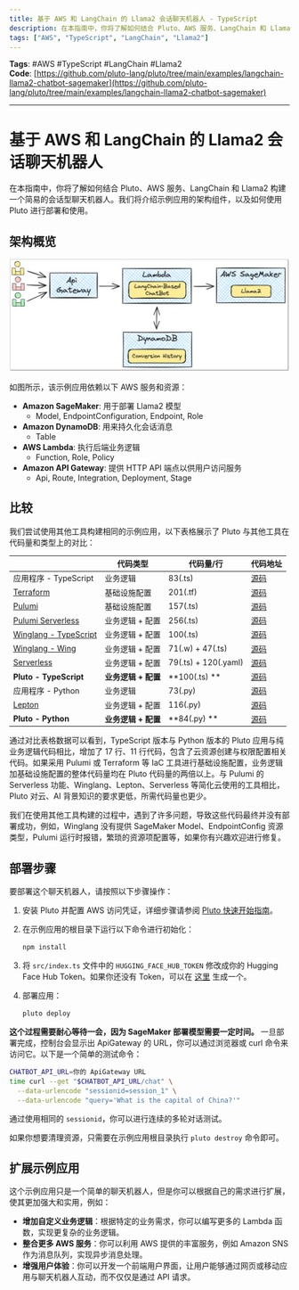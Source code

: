 ```yaml
---
title: 基于 AWS 和 LangChain 的 Llama2 会话聊天机器人 - TypeScript
description: 在本指南中，你将了解如何结合 Pluto、AWS 服务、LangChain 和 Llama2 构建一个简易的会话型聊天机器人。
tags: ["AWS", "TypeScript", "LangChain", "Llama2"]
---
```



**Tags**: #AWS #TypeScript #LangChain #Llama2  
**Code**: [https://github.com/pluto-lang/pluto/tree/main/examples/langchain-llama2-chatbot-sagemaker](https://github.com/pluto-lang/pluto/tree/main/examples/langchain-llama2-chatbot-sagemaker)

--- 
# 基于 AWS 和 LangChain 的 Llama2 会话聊天机器人

在本指南中，你将了解如何结合 Pluto、AWS 服务、LangChain 和 Llama2 构建一个简易的会话型聊天机器人。我们将介绍示例应用的架构组件，以及如何使用 Pluto 进行部署和使用。

## 架构概览

![聊天机器人架构图](../../public/assets/langchain-llama2-chatbot-sagemaker-arch.png)

如图所示，该示例应用依赖以下 AWS 服务和资源：

- **Amazon SageMaker**: 用于部署 Llama2 模型
  - Model, EndpointConfiguration, Endpoint, Role
- **Amazon DynamoDB**: 用来持久化会话消息
  - Table
- **AWS Lambda**: 执行后端业务逻辑
  - Function, Role, Policy
- **Amazon API Gateway**: 提供 HTTP API 端点以供用户访问服务
  - Api, Route, Integration, Deployment, Stage

## 比较

我们尝试使用其他工具构建相同的示例应用，以下表格展示了 Pluto 与其他工具在代码量和类型上的对比：

|                                                           | 代码类型            | 代码量/行            | 代码地址                                             |
| --------------------------------------------------------- | ------------------- | -------------------- | ---------------------------------------------------- |
| 应用程序 - TypeScript                                     | 业务逻辑            | 83(.ts)              | [源码](https://github.com/pluto-lang/pluto/tree/main/examples/langchain-llama2-chatbot-sagemaker/comparison/application)                     |
| [Terraform](https://www.terraform.io/)                    | 基础设施配置        | 201(.tf)             | [源码](https://github.com/pluto-lang/pluto/tree/main/examples/langchain-llama2-chatbot-sagemaker/comparison/terraform)                       |
| [Pulumi](https://www.pulumi.com/)                         | 基础设施配置        | 157(.ts)             | [源码](https://github.com/pluto-lang/pluto/tree/main/examples/langchain-llama2-chatbot-sagemaker/comparison/pulumi)                          |
| [Pulumi Serverless](https://www.pulumi.com/serverless/)   | 业务逻辑 + 配置     | 256(.ts)             | [源码](https://github.com/pluto-lang/pluto/tree/main/examples/langchain-llama2-chatbot-sagemaker/comparison/pulumi-app)                      |
| [Winglang - TypeScript](https://github.com/winglang/wing) | 业务逻辑 + 配置     | 100(.ts)             | [源码](https://github.com/pluto-lang/pluto/tree/main/examples/langchain-llama2-chatbot-sagemaker/comparison/wing-ts)                         |
| [Winglang - Wing](https://github.com/winglang/wing)       | 业务逻辑 + 配置     | 71(.w) + 47(.ts)     | [源码](https://github.com/pluto-lang/pluto/tree/main/examples/langchain-llama2-chatbot-sagemaker/comparison/wing-wing)                       |
| [Serverless](https://github.com/serverless/serverless)    | 业务逻辑 + 配置     | 79(.ts) + 120(.yaml) | [源码](https://github.com/pluto-lang/pluto/tree/main/examples/langchain-llama2-chatbot-sagemaker/comparison/serverless)                      |
| **Pluto - TypeScript**                                    | **业务逻辑 + 配置** | **100(.ts) **        | [源码](https://github.com/pluto-lang/pluto/tree/main/examples/langchain-llama2-chatbot-sagemaker/src)                                        |
| 应用程序 - Python                                         | 业务逻辑            | 73(.py)              | [源码](https://github.com/pluto-lang/pluto/tree/main/examples/langchain-llama2-chatbot-sagemaker/comparison/application-python)              |
| [Lepton](https://www.lepton.ai/)                          | 业务逻辑 + 配置     | 116(.py)             | [源码](https://github.com/pluto-lang/pluto/tree/main/examples/langchain-llama2-chatbot-sagemaker/comparison/lepton)                          |
| **Pluto - Python**                                        | **业务逻辑 + 配置** | **84(.py) **         | [源码](https://github.com/pluto-lang/pluto/tree/main/examples/langchain-llama2-chatbot-sagemaker-python) |

通过对比表格数据可以看到，TypeScript 版本与 Python 版本的 Pluto 应用与纯业务逻辑代码相比，增加了 17 行、11 行代码，包含了云资源创建与权限配置相关代码。如果采用 Pulumi 或 Terraform 等 IaC 工具进行基础设施配置，业务逻辑加基础设施配置的整体代码量均在 Pluto 代码量的两倍以上。与 Pulumi 的 Serverless 功能、Winglang、Lepton、Serverless 等简化云使用的工具相比，Pluto 对云、AI 背景知识的要求更低，所需代码量也更少。

我们在使用其他工具构建的过程中，遇到了许多问题，导致这些代码最终并没有部署成功，例如，Winglang 没有提供 SageMaker Model、EndpointConfig 资源类型，Pulumi 运行时报错，繁琐的资源项配置等，如果你有兴趣欢迎进行修复。

## 部署步骤

要部署这个聊天机器人，请按照以下步骤操作：

1. 安装 Pluto 并配置 AWS 访问凭证，详细步骤请参阅 [Pluto 快速开始指南](https://github.com/pluto-lang/pluto#-quick-start)。

2. 在示例应用的根目录下运行以下命令进行初始化：

   ```bash
   npm install
   ```

3. 将 `src/index.ts` 文件中的 `HUGGING_FACE_HUB_TOKEN` 修改成你的 Hugging Face Hub Token。如果你还没有 Token，可以在 [这里](https://huggingface.co/settings/tokens) 生成一个。

4. 部署应用：

   ```bash
   pluto deploy
   ```

**这个过程需要耐心等待一会，因为 SageMaker 部署模型需要一定时间。** 一旦部署完成，控制台会显示出 ApiGateway 的 URL，你可以通过浏览器或 curl 命令来访问它。以下是一个简单的测试命令：

```bash
CHATBOT_API_URL=你的 ApiGateway URL
time curl --get "$CHATBOT_API_URL/chat" \
  --data-urlencode "sessionid=session_1" \
  --data-urlencode "query='What is the capital of China?'"
```

通过使用相同的 `sessionid`，你可以进行连续的多轮对话测试。

如果你想要清理资源，只需要在示例应用根目录执行 `pluto destroy` 命令即可。

## 扩展示例应用

这个示例应用只是一个简单的聊天机器人，但是你可以根据自己的需求进行扩展，使其更加强大和实用，例如：

- **增加自定义业务逻辑**：根据特定的业务需求，你可以编写更多的 Lambda 函数，实现更复杂的业务逻辑。
- **整合更多 AWS 服务**：你可以利用 AWS 提供的丰富服务，例如 Amazon SNS 作为消息队列，实现异步消息处理。
- **增强用户体验**：你可以开发一个前端用户界面，让用户能够通过网页或移动应用与聊天机器人互动，而不仅仅是通过 API 请求。
